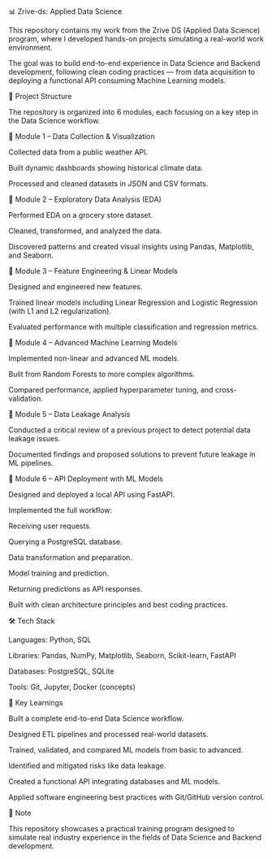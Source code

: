📊 Zrive-ds: Applied Data Science

This repository contains my work from the Zrive DS (Applied Data Science) program, where I developed hands-on projects simulating a real-world work environment.

The goal was to build end-to-end experience in Data Science and Backend development, following clean coding practices — from data acquisition to deploying a functional API consuming Machine Learning models.

📂 Project Structure

The repository is organized into 6 modules, each focusing on a key step in the Data Science workflow.

🔹 Module 1 – Data Collection & Visualization

Collected data from a public weather API.

Built dynamic dashboards showing historical climate data.

Processed and cleaned datasets in JSON and CSV formats.

🔹 Module 2 – Exploratory Data Analysis (EDA)

Performed EDA on a grocery store dataset.

Cleaned, transformed, and analyzed the data.

Discovered patterns and created visual insights using Pandas, Matplotlib, and Seaborn.

🔹 Module 3 – Feature Engineering & Linear Models

Designed and engineered new features.

Trained linear models including Linear Regression and Logistic Regression (with L1 and L2 regularization).

Evaluated performance with multiple classification and regression metrics.

🔹 Module 4 – Advanced Machine Learning Models

Implemented non-linear and advanced ML models.

Built from Random Forests to more complex algorithms.

Compared performance, applied hyperparameter tuning, and cross-validation.

🔹 Module 5 – Data Leakage Analysis

Conducted a critical review of a previous project to detect potential data leakage issues.

Documented findings and proposed solutions to prevent future leakage in ML pipelines.

🔹 Module 6 – API Deployment with ML Models

Designed and deployed a local API using FastAPI.

Implemented the full workflow:

Receiving user requests.

Querying a PostgreSQL database.

Data transformation and preparation.

Model training and prediction.

Returning predictions as API responses.

Built with clean architecture principles and best coding practices.

🛠️ Tech Stack

Languages: Python, SQL

Libraries: Pandas, NumPy, Matplotlib, Seaborn, Scikit-learn, FastAPI

Databases: PostgreSQL, SQLite

Tools: Git, Jupyter, Docker (concepts)

🚀 Key Learnings

Built a complete end-to-end Data Science workflow.

Designed ETL pipelines and processed real-world datasets.

Trained, validated, and compared ML models from basic to advanced.

Identified and mitigated risks like data leakage.

Created a functional API integrating databases and ML models.

Applied software engineering best practices with Git/GitHub version control.

📌 Note

This repository showcases a practical training program designed to simulate real industry experience in the fields of Data Science and Backend development.
